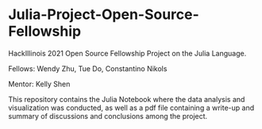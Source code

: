 # Julia-Project-Open-Source-Fellowship
HackIllinois 2021 Open Source Fellowship Project on the Julia Language.

Fellows: Wendy Zhu, Tue Do, Constantino Nikols

Mentor: Kelly Shen

This repository contains the Julia Notebook where the data analysis and visualization was conducted, as well as a pdf file containing a write-up and summary of discussions and conclusions among the project.
